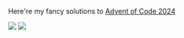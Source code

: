Here're my fancy solutions to [Advent of Code 2024](https://adventofcode.com/2024)

![](https://img.shields.io/badge/days%20completed-17-red) ![](https://img.shields.io/badge/stars%20⭐-34-yellow)
